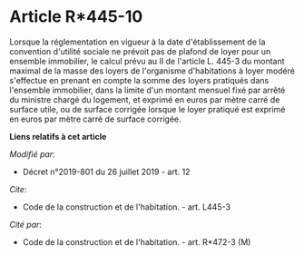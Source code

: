 # Article R*445-10

Lorsque la réglementation en vigueur à la date d'établissement de la convention d'utilité sociale ne prévoit pas de plafond
de loyer pour un ensemble immobilier, le calcul prévu au II de l'article L. 445-3 du montant maximal de la masse des loyers
de l'organisme d'habitations à loyer modéré s'effectue en prenant en compte la somme des loyers pratiqués dans l'ensemble
immobilier, dans la limite d'un montant mensuel fixé par arrêté du ministre chargé du logement, et exprimé en euros par mètre
carré de surface utile, ou de surface corrigée lorsque le loyer pratiqué est exprimé en euros par mètre carré de surface
corrigée.

**Liens relatifs à cet article**

_Modifié par_:

  - Décret n°2019-801 du 26 juillet 2019 - art. 12

_Cite_:

  - Code de la construction et de l'habitation. - art. L445-3

_Cité par_:

  - Code de la construction et de l'habitation. - art. R*472-3 (M)
